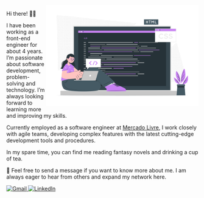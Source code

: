 <img src="assets/illustration.svg" alt="ilustração de um computador" min-width="400px" max-width="400px" width="400px" align="right">

<p align="left"> 
  Hi there! 👋🏼

  I have been working as a front-end engineer for about 4 years. I’m passionate about software development, problem-solving and technology. I’m always looking forward to learning more and improving my skills.

  Currently employed as a software engineer at [Mercado Livre](https://www.mercadolivre.com.br/), I work closely with agile teams, developing complex features with the latest cutting-edge development tools and procedures.

  In my spare time, you can find me reading fantasy novels and drinking a cup of tea.
</p>

<p align="left">
  💌 Feel free to send a message if you want to know more about me. I am always eager to hear from others and expand my network here.
</p>

<p align="left">
  <a href="malito:amanda.santosf.dev@gmail.com" title="Gmail">
    <img src="https://img.shields.io/badge/-Gmail-FF0000?style=flat-square&labelColor=FF0000&logo=gmail&logoColor=white&link="malito:amanda.santosf.dev@gmail.com" alt="Gmail"/>
  </a>
  <a href="https://www.linkedin.com/in/amandasf/" title="LinkedIn">
    <img src="https://img.shields.io/badge/-Linkedin-0e76a8?style=flat-square&logo=Linkedin&logoColor=white&link=[LINK-DO-SEU-LINKEDIN](https://www.linkedin.com/in/amandasf/)" alt="LinkedIn"/>
  </a>
</p>
